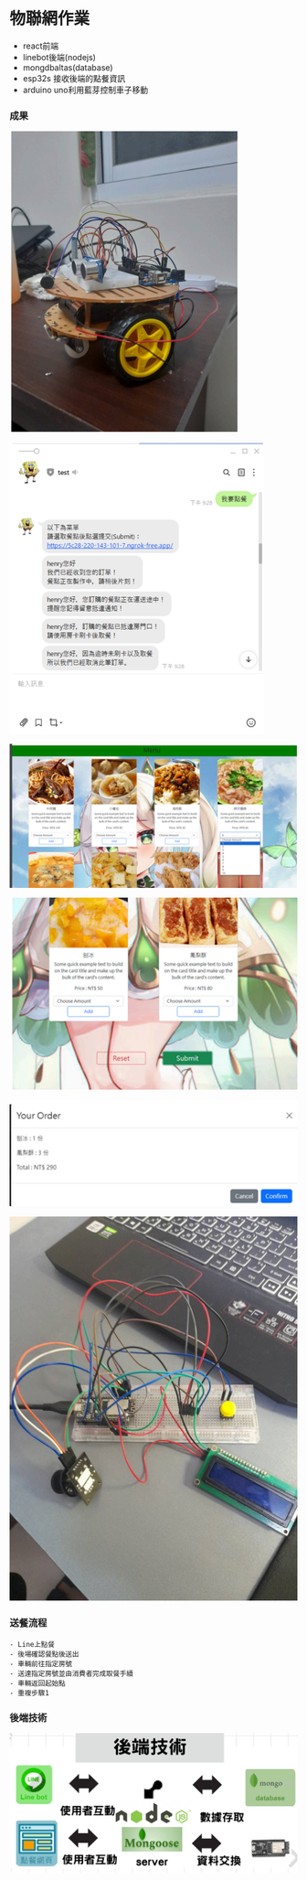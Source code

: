 # 物聯網作業
  + react前端
  + linebot後端(nodejs)
  + mongdbaltas(database)
  + esp32s 接收後端的點餐資訊
  + arduino uno利用藍芽控制車子移動

### 成果


![image](https://github.com/amstudnet/esp32s/blob/main/image/11.png)

![image](https://github.com/amstudnet/esp32s/blob/main/image/linebot%E4%BB%8B%E9%9D%A2.png)

![image](https://github.com/amstudnet/esp32s/blob/main/image/%E7%B6%B2%E9%A0%811.png)

![image](https://github.com/amstudnet/esp32s/blob/main/image/%E7%B6%B2%E9%A0%812.png)

![image](https://github.com/amstudnet/esp32s/blob/main/image/%E7%B6%B2%E9%A0%813.png)

![image](https://github.com/amstudnet/esp32s/blob/main/image/%E9%BB%9E%E9%A4%90%E6%A9%9F.png)


### 送餐流程
    - Line上點餐
    - 後場確認餐點後送出
    - 車輛前往指定房號
    - 送達指定房號並由消費者完成取餐手續
    - 車輛返回起始點
    - 重複步驟1

### 後端技術

![image](https://github.com/amstudnet/esp32s/blob/main/image/%E5%BE%8C%E7%AB%AF%E6%8A%80%E8%A1%93.png)

